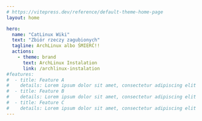 ```yaml
---
# https://vitepress.dev/reference/default-theme-home-page
layout: home

hero:
  name: "CatLinux Wiki"
  text: "Zbiór rzeczy zagubionych"
  tagline: ArchLinux albo ŚMIERĆ!!
  actions:
    - theme: brand
      text: ArchLinux Instalation
      link: /archlinux-instalation
#features:
#  - title: Feature A
#    details: Lorem ipsum dolor sit amet, consectetur adipiscing elit
#  - title: Feature B
#    details: Lorem ipsum dolor sit amet, consectetur adipiscing elit
#  - title: Feature C
#    details: Lorem ipsum dolor sit amet, consectetur adipiscing elit
---
```

